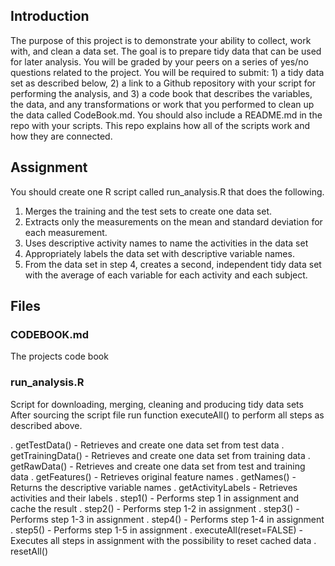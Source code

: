 ## Introduction

The purpose of this project is to demonstrate your ability to collect, work with, and clean a data set. The goal is to prepare tidy data that can be used for later analysis. You will be graded by your peers on a series of yes/no questions related to the project. You will be required to submit: 1) a tidy data set as described below, 2) a link to a Github repository with your script for performing the analysis, and 3) a code book that describes the variables, the data, and any transformations or work that you performed to clean up the data called CodeBook.md. You should also include a README.md in the repo with your scripts. This repo explains how all of the scripts work and how they are connected.  

## Assignment

You should create one R script called run_analysis.R that does the following. 
1. Merges the training and the test sets to create one data set.
2. Extracts only the measurements on the mean and standard deviation for each measurement. 
3. Uses descriptive activity names to name the activities in the data set
4. Appropriately labels the data set with descriptive variable names. 
5. From the data set in step 4, creates a second, independent tidy data set with the average of each variable for each activity and each subject.

## Files

### CODEBOOK.md

The projects code book

### run_analysis.R

Script for downloading, merging, cleaning and producing tidy data sets
After sourcing the script file run function executeAll() to perform all steps as described above.

. getTestData() - Retrieves and create one data set from test data
. getTrainingData() - Retrieves and create one data set from training data
. getRawData() - Retrieves and create one data set from test and training data
. getFeatures() - Retrieves original feature names
. getNames() - Returns the descriptive variable names
. getActivityLabels - Retrieves activities and their labels
. step1() - Performs step 1 in assignment and cache the result
. step2() - Performs step 1-2 in assignment
. step3() - Performs step 1-3 in assignment
. step4() - Performs step 1-4 in assignment
. step5() - Performs step 1-5 in assignment
. executeAll(reset=FALSE) - Executes all steps in assignment with the possibility to reset cached data
. resetAll()